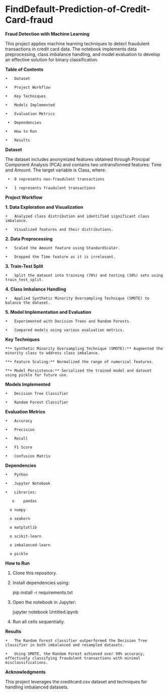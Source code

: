 # FindDefault-Prediction-of-Credit-Card-fraud

**Fraud Detection with Machine Learning**

This project applies machine learning techniques to detect fraudulent transactions in credit card data. The notebook implements data preprocessing, class imbalance handling, and model evaluation to develop an effective solution for binary classification.

**Table of Contents**
  
    •	Dataset
  
    •	Project Workflow
  
    •	Key Techniques
  
    •	Models Implemented
  
    •	Evaluation Metrics
  
     •	Dependencies
  
    •	How to Run
  
    •	Results

**Dataset**

The dataset includes anonymized features obtained through Principal Component Analysis (PCA) and contains two untransformed features: Time and Amount. The target variable is Class, where:

     •	0 represents non-fraudulent transactions
  
    •	1 represents fraudulent transactions

**Project Workflow**

**1.	Data Exploration and Visualization**

    •	Analyzed class distribution and identified significant class imbalance.
  
    •	Visualized features and their distributions.

**2.	Data Preprocessing**

    •	Scaled the Amount feature using StandardScaler.
  
    •	Dropped the Time feature as it is irrelevant.

**3.	Train-Test Split**

    •	Split the dataset into training (70%) and testing (30%) sets using train_test_split.

**4.	Class Imbalance Handling**

    •	Applied Synthetic Minority Oversampling Technique (SMOTE) to balance the dataset.

**5.	Model Implementation and Evaluation**

    •	Experimented with Decision Trees and Random Forests.

    •	Compared models using various evaluation metrics.

**Key Techniques**

    **•	Synthetic Minority Oversampling Technique (SMOTE):** Augmented the minority class to address class imbalance.

    **•	Feature Scaling:** Normalized the range of numerical features.
  
    **•	Model Persistence:** Serialized the trained model and dataset using pickle for future use.
  
**Models Implemented**
  
    •	Decision Tree Classifier

    •	Random Forest Classifier
  
**Evaluation Metrics**

    •	Accuracy

    •	Precision
  
    •	Recall

    •	F1 Score
  
    •	Confusion Matrix
  
**Dependencies**

    •	Python
  
    •	Jupyter Notebook
  
    •	Libraries:
    
       o	pandas
    
      o	numpy
    
      o	seaborn
    
      o	matplotlib
    
      o	scikit-learn
    
      o	imbalanced-learn
    
      o	pickle

**How to Run**

1.	Clone this repository.
  
2.	Install dependencies using:
  
    pip install -r requirements.txt
  
3.	Open the notebook in Jupyter:

    jupyter notebook Untitled.ipynb

4.	Run all cells sequentially.


**Results**

    •	The Random Forest classifier outperformed the Decision Tree classifier in both imbalanced and resampled datasets.

    •	Using SMOTE, the Random Forest achieved over 99% accuracy, effectively classifying fraudulent transactions with minimal misclassifications.

**Acknowledgments**

This project leverages the creditcard.csv dataset and techniques for handling imbalanced datasets.
